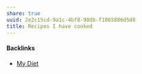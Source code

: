 ```yaml
---
share: true
uuid: 2e2c15cd-9a1c-4bf8-90db-f1865886d5d8
title: Recipes I have cooked
---
```

#### Backlinks

* [My Diet](/1c758e4a-2653-4946-84b2-945fcf717950)